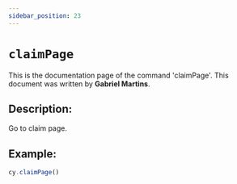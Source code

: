```yaml
---
sidebar_position: 23
---
```


# `claimPage`

This is the documentation page of the command 'claimPage'. This document was written by **Gabriel Martins**.

## Description:

Go to claim page.

## Example:

```js
cy.claimPage()
```